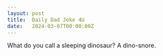 ```yaml
---
layout: post
title:  Daily Dad Joke 4U
date:   2024-03-07T00:00:00Z
---
```

What do you call a sleeping dinosaur? A dino-snore.

